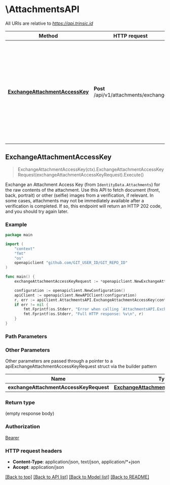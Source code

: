 # \AttachmentsAPI

All URIs are relative to *https://api.trinsic.id*

Method | HTTP request | Description
------------- | ------------- | -------------
[**ExchangeAttachmentAccessKey**](AttachmentsAPI.md#ExchangeAttachmentAccessKey) | **Post** /api/v1/attachments/exchange | Exchange an Attachment Access Key (from &#x60;IdentityData.Attachments&#x60;) for the raw contents of the attachment.                Use this API to fetch document (front, back, portrait) or other (selfie) images from a verification, if relevant.                In some cases, attachments may not be immediately available after a verification is completed. If so, this endpoint will return an HTTP 202 code, and you should try again later.



## ExchangeAttachmentAccessKey

> ExchangeAttachmentAccessKey(ctx).ExchangeAttachmentAccessKeyRequest(exchangeAttachmentAccessKeyRequest).Execute()

Exchange an Attachment Access Key (from `IdentityData.Attachments`) for the raw contents of the attachment.                Use this API to fetch document (front, back, portrait) or other (selfie) images from a verification, if relevant.                In some cases, attachments may not be immediately available after a verification is completed. If so, this endpoint will return an HTTP 202 code, and you should try again later.

### Example

```go
package main

import (
	"context"
	"fmt"
	"os"
	openapiclient "github.com/GIT_USER_ID/GIT_REPO_ID"
)

func main() {
	exchangeAttachmentAccessKeyRequest := *openapiclient.NewExchangeAttachmentAccessKeyRequest("AttachmentAccessKey_example") // ExchangeAttachmentAccessKeyRequest |  (optional)

	configuration := openapiclient.NewConfiguration()
	apiClient := openapiclient.NewAPIClient(configuration)
	r, err := apiClient.AttachmentsAPI.ExchangeAttachmentAccessKey(context.Background()).ExchangeAttachmentAccessKeyRequest(exchangeAttachmentAccessKeyRequest).Execute()
	if err != nil {
		fmt.Fprintf(os.Stderr, "Error when calling `AttachmentsAPI.ExchangeAttachmentAccessKey``: %v\n", err)
		fmt.Fprintf(os.Stderr, "Full HTTP response: %v\n", r)
	}
}
```

### Path Parameters



### Other Parameters

Other parameters are passed through a pointer to a apiExchangeAttachmentAccessKeyRequest struct via the builder pattern


Name | Type | Description  | Notes
------------- | ------------- | ------------- | -------------
 **exchangeAttachmentAccessKeyRequest** | [**ExchangeAttachmentAccessKeyRequest**](ExchangeAttachmentAccessKeyRequest.md) |  | 

### Return type

 (empty response body)

### Authorization

[Bearer](../README.md#Bearer)

### HTTP request headers

- **Content-Type**: application/json, text/json, application/*+json
- **Accept**: application/json

[[Back to top]](#) [[Back to API list]](../README.md#documentation-for-api-endpoints)
[[Back to Model list]](../README.md#documentation-for-models)
[[Back to README]](../README.md)

